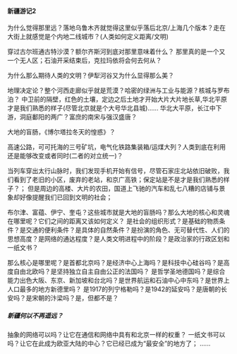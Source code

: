 #### 新疆游记2

为什么觉得那里远？落地乌鲁木齐就觉得这里似乎落后北京/上海几个版本？走在大街上就感觉是个内地二线城市？(人类如何定义距离/文明)

穿过古尔班通古特沙漠？额尔齐斯河到底对那里意味着什么？ 那里真的是一个又一个无人区；石油开采结束后，克拉玛依将会何去何从？ 

为什么那么期待人类的文明？伊犁河谷又为什么显得那么美？

地理决定论？整个河西走廊似乎就是荒漠？哈密的绿洲与工业与能源？核城与罗布泊？
中卫前的隔壁，红色的土壤，定边之后土地才开始大片大片地长草,华北平原才是我们熟悉的样子(尽管北京就是个大号华北县城)......
华北大平原，长江中下游，洞庭鄱阳的两广？富庶的南宋与强汉盛唐？

大地的盲肠，《博尔塔拉冬天的惶惑》？

高速公路，可可托海的三号矿坑，电气化铁路集装箱/运煤大列？人类到底在利用还是能够改变或者同时(二者的对立统一)？

当列车穿出太行山脉时，我们发现手机开始有信号，尽管石家庄北站依旧破败，我们看到了老旧的小区，废弃的老站，和京广高铁；保定站是不是才是我们熟悉的样子？；
但是周边的高楼、大片的农田，国道上飞驰的汽车和乱七八糟的店铺与景象却好像提醒我们已回到文明的社会；

布尔津、富蕴、伊宁、奎屯？这些城市就是大地的盲肠吗？那么大地的核心和灵魂在哪里呢？它们之间的距离又该如何定义？
是社会的组织形式？是基础的物质条件？是交通的便利条件？是具体的自然条件？是扮演的角色、无可替代性、人们的思想高度？是网络的通达程度？是人类文明进程中的阶段？是政治家的行政区划和一纸文书？

那么核心是哪里呢？是首都北京吗？是经济中心上海吗？是科技中心硅谷吗？是高度自由北欧吗？是坚持独立自主自由公正的法国吗？
是哲学圣地德国吗？是综合能力出色大阪、东京、新加坡和台北吗？是世界航运和石油中心中东吗？是世界上人口最多的地方新德里吗？
是1917的列宁格勒吗？是1942的延安吗？是唐朝的长安吗？是宋朝的汴梁吗？是，但都不是？

##### 新疆何以不再遥远？

抽象的网络可以吗？让它在通信和网络中具有和北京一样的权重？
一纸文书可以吗？让它在此成为欧亚大陆的中心？它已经已成为“最安全”的地方了；
......
